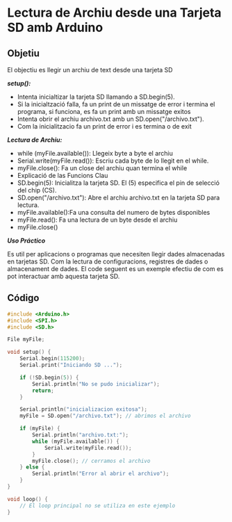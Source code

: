 # Lectura de Archiu desde una Tarjeta SD amb Arduino

## Objetiu
El objectiu es llegir un archiu de text desde una tarjeta SD

***setup():***

- Intenta inicialtizar la tarjeta SD llamando a SD.begin(5).
- Si la inicialtzació falla, fa un print de un missatge de error i termina el programa, si funciona,
es fa un print amb un missatge exitos
- Intenta obrir el archiu archivo.txt amb un SD.open("/archivo.txt").
- Com la inicialitzacio fa un print de error i es termina o de exit


***Lectura de Archiu:***

- while (myFile.available()): Llegeix byte a byte el archiu
- Serial.write(myFile.read()): Escriu cada byte de lo llegit en el while.
- myFile.close(): Fa un close del archiu quan termina el while
- Explicació de las Funcions Clau
- SD.begin(5): Inicialitza la tarjeta SD. El (5) especifica el pin de selecció del chip (CS).
- SD.open("/archivo.txt"): Abre el archiu archivo.txt en la tarjeta SD para lectura.
- myFile.available():Fa una consulta del numero de bytes disponibles
- myFile.read(): Fa una lectura de un byte desde el archiu
- myFile.close()

***Uso Práctico***

Es util per aplicacions o programas que necesiten llegir dades almacenadas en tarjetas SD. Com la lectura de configuracions, registres de dades o almacenament de dades.
El code seguent es un exemple efectiu de com es pot interactuar amb aquesta tarjeta SD.


## Código

```cpp
#include <Arduino.h>
#include <SPI.h>
#include <SD.h>

File myFile;

void setup() {
    Serial.begin(115200);
    Serial.print("Iniciando SD ...");

    if (!SD.begin(5)) {
        Serial.println("No se pudo inicializar");
        return;
    }

    Serial.println("inicializacion exitosa");
    myFile = SD.open("/archivo.txt"); // abrimos el archivo

    if (myFile) {
        Serial.println("archivo.txt:");
        while (myFile.available()) {
            Serial.write(myFile.read());
        }
        myFile.close(); // cerramos el archivo
    } else {
        Serial.println("Error al abrir el archivo");
    }
}

void loop() {
    // El loop principal no se utiliza en este ejemplo
}
